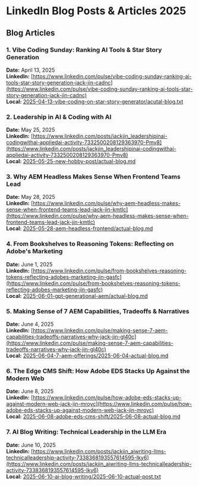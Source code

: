 # LinkedIn Blog Posts & Articles 2025

## Blog Articles

### 1. Vibe Coding Sunday: Ranking AI Tools & Star Story Generation
**Date:** April 13, 2025  
**LinkedIn:** [https://www.linkedin.com/pulse/vibe-coding-sunday-ranking-ai-tools-star-story-generation-jack-jin-cadnc](https://www.linkedin.com/pulse/vibe-coding-sunday-ranking-ai-tools-star-story-generation-jack-jin-cadnc)  
**Local:** [2025-04-13-vibe-coding-on-star-story-generator/acutal-blog.txt](2025-04-13-vibe-coding-on-star-story-generator/acutal-blog.txt)

### 2. Leadership in AI & Coding with AI
**Date:** May 25, 2025  
**LinkedIn:** [https://www.linkedin.com/posts/jackjin_leadershipinai-codingwithai-appliedai-activity-7332500208129363970-Pmv8](https://www.linkedin.com/posts/jackjin_leadershipinai-codingwithai-appliedai-activity-7332500208129363970-Pmv8)  
**Local:** [2025-05-25-new-hobby-post/actual-blog.md](2025-05-25-new-hobby-post/actual-blog.md)

### 3. Why AEM Headless Makes Sense When Frontend Teams Lead
**Date:** May 28, 2025  
**LinkedIn:** [https://www.linkedin.com/pulse/why-aem-headless-makes-sense-when-frontend-teams-lead-jack-jin-kmtlc](https://www.linkedin.com/pulse/why-aem-headless-makes-sense-when-frontend-teams-lead-jack-jin-kmtlc)  
**Local:** [2025-05-28-aem-headless-frontend/actual-blog.md](2025-05-28-aem-headless-frontend/actual-blog.md)

### 4. From Bookshelves to Reasoning Tokens: Reflecting on Adobe's Marketing
**Date:** June 1, 2025  
**LinkedIn:** [https://www.linkedin.com/pulse/from-bookshelves-reasoning-tokens-reflecting-adobes-marketing-jin-gasfc](https://www.linkedin.com/pulse/from-bookshelves-reasoning-tokens-reflecting-adobes-marketing-jin-gasfc)  
**Local:** [2025-06-01-gpt-generational-aem/actual-blog.md](2025-06-01-gpt-generational-aem/actual-blog.md)

### 5. Making Sense of 7 AEM Capabilities, Tradeoffs & Narratives
**Date:** June 4, 2025  
**LinkedIn:** [https://www.linkedin.com/pulse/making-sense-7-aem-capabilities-tradeoffs-narratives-why-jack-jin-gl40c](https://www.linkedin.com/pulse/making-sense-7-aem-capabilities-tradeoffs-narratives-why-jack-jin-gl40c)  
**Local:** [2025-06-04-7-aem-offerings/2025-06-04-actual-blog.md](2025-06-04-7-aem-offerings/2025-06-04-actual-blog.md)

### 6. The Edge CMS Shift: How Adobe EDS Stacks Up Against the Modern Web
**Date:** June 8, 2025  
**LinkedIn:** [https://www.linkedin.com/pulse/how-adobe-eds-stacks-up-against-modern-web-jack-jin-mroyc](https://www.linkedin.com/pulse/how-adobe-eds-stacks-up-against-modern-web-jack-jin-mroyc)  
**Local:** [2025-06-08-adobe-eds-cms-shift/2025-06-08-actual-blog.md](2025-06-08-adobe-eds-cms-shift/2025-06-08-actual-blog.md)

### 7. AI Blog Writing: Technical Leadership in the LLM Era
**Date:** June 10, 2025  
**LinkedIn:** [https://www.linkedin.com/posts/jackjin_aiwriting-llms-technicalleadership-activity-7338368193557614595-Iky6](https://www.linkedin.com/posts/jackjin_aiwriting-llms-technicalleadership-activity-7338368193557614595-Iky6)  
**Local:** [2025-06-10-ai-blog-writing/2025-06-10-actual-post.txt](2025-06-10-ai-blog-writing/2025-06-10-actual-post.txt)